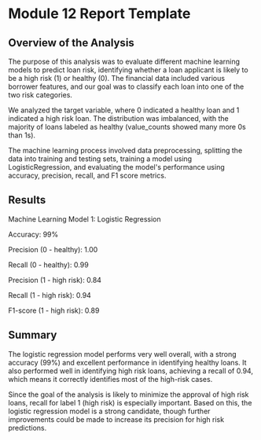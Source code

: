 # Module 12 Report Template

## Overview of the Analysis

The purpose of this analysis was to evaluate different machine learning models to predict loan risk, identifying whether a loan applicant is likely to be a high risk (1) or healthy (0). The financial data included various borrower features, and our goal was to classify each loan into one of the two risk categories.

We analyzed the target variable, where 0 indicated a healthy loan and 1 indicated a high risk loan. The distribution was imbalanced, with the majority of loans labeled as healthy (value_counts showed many more 0s than 1s).

The machine learning process involved data preprocessing, splitting the data into training and testing sets, training a model using LogisticRegression, and evaluating the model's performance using accuracy, precision, recall, and F1 score metrics.

## Results

Machine Learning Model 1: Logistic Regression

Accuracy: 99%

Precision (0 - healthy): 1.00

Recall (0 - healthy): 0.99

Precision (1 - high risk): 0.84

Recall (1 - high risk): 0.94

F1-score (1 - high risk): 0.89


## Summary

The logistic regression model performs very well overall, with a strong accuracy (99%) and excellent performance in identifying healthy loans. It also performed well in identifying high risk loans, achieving a recall of 0.94, which means it correctly identifies most of the high-risk cases.

Since the goal of the analysis is likely to minimize the approval of high risk loans, recall for label 1 (high risk) is especially important. Based on this, the logistic regression model is a strong candidate, though further improvements could be made to increase its precision for high risk predictions.